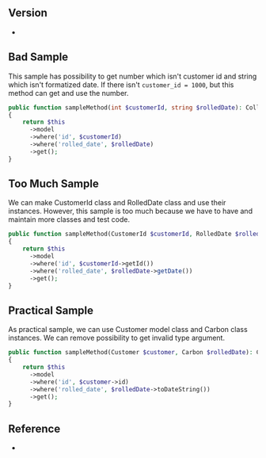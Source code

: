 ## Version
- 

## Bad Sample
This sample has possibility to get number which isn't customer id and string which isn't formatized date. If there isn't `customer_id = 1000`, but this method can get and use the number.
```php
public function sampleMethod(int $customerId, string $rolledDate): Collection
{
    return $this
      ->model
      ->where('id', $customerId)
      ->where('rolled_date', $rolledDate)
      ->get();
}
```

## Too Much Sample
We can make CustomerId class and RolledDate class and use their instances. However, this sample is too much because we have to have and maintain more classes and test code.
```php
public function sampleMethod(CustomerId $customerId, RolledDate $rolledDate): Collection
{
    return $this
      ->model
      ->where('id', $customerId->getId())
      ->where('rolled_date', $rolledDate->getDate())
      ->get();
}
```

## Practical Sample
As practical sample, we can use Customer model class and Carbon class instances. We can remove possibility to get invalid type argument.
```php
public function sampleMethod(Customer $customer, Carbon $rolledDate): Collection
{
    return $this
      ->model
      ->where('id', $customer->id)
      ->where('rolled_date', $rolledDate->toDateString())
      ->get();
}
```

## Reference
- 